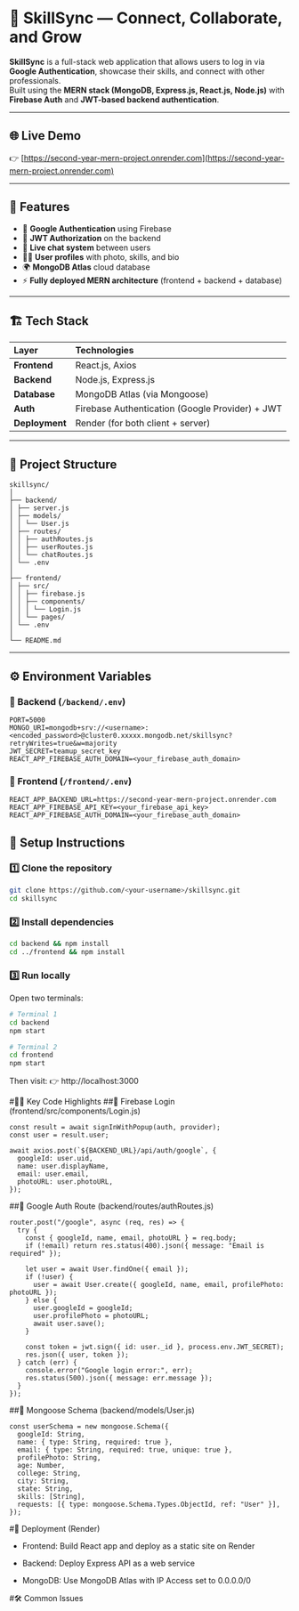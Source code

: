# 🚀 SkillSync — Connect, Collaborate, and Grow

**SkillSync** is a full-stack web application that allows users to log in via **Google Authentication**, showcase their skills, and connect with other professionals.  
Built using the **MERN stack (MongoDB, Express.js, React.js, Node.js)** with **Firebase Auth** and **JWT-based backend authentication**.

---

## 🌐 Live Demo

👉 [https://second-year-mern-project.onrender.com](https://second-year-mern-project.onrender.com)

---

## 🧠 Features

- 🔐 **Google Authentication** using Firebase  
- 🧾 **JWT Authorization** on the backend  
- 💬 **Live chat system** between users  
- 🧑‍💼 **User profiles** with photo, skills, and bio  
- 🌍 **MongoDB Atlas** cloud database  
- ⚡ **Fully deployed MERN architecture** (frontend + backend + database)

---

## 🏗️ Tech Stack

| Layer | Technologies |
|:------|:--------------|
| **Frontend** | React.js, Axios |
| **Backend** | Node.js, Express.js |
| **Database** | MongoDB Atlas (via Mongoose) |
| **Auth** | Firebase Authentication (Google Provider) + JWT |
| **Deployment** | Render (for both client + server) |

---

## 📂 Project Structure
```
skillsync/
│
├── backend/
│ ├── server.js
│ ├── models/
│ │ └── User.js
│ ├── routes/
│ │ ├── authRoutes.js
│ │ ├── userRoutes.js
│ │ └── chatRoutes.js
│ └── .env
│
├── frontend/
│ ├── src/
│ │ ├── firebase.js
│ │ ├── components/
│ │ │ └── Login.js
│ │ └── pages/
│ └── .env
│
└── README.md
```
---
## ⚙️ Environment Variables

### 🔸 Backend (`/backend/.env`)
```env
PORT=5000
MONGO_URI=mongodb+srv://<username>:<encoded_password>@cluster0.xxxxx.mongodb.net/skillsync?retryWrites=true&w=majority
JWT_SECRET=teamup_secret_key
REACT_APP_FIREBASE_AUTH_DOMAIN=<your_firebase_auth_domain>
```
### 🔸 Frontend (`/frontend/.env`)
```env
REACT_APP_BACKEND_URL=https://second-year-mern-project.onrender.com
REACT_APP_FIREBASE_API_KEY=<your_firebase_api_key>
REACT_APP_FIREBASE_AUTH_DOMAIN=<your_firebase_auth_domain>
```
## 🧩 Setup Instructions

### 1️⃣ Clone the repository
```bash
git clone https://github.com/<your-username>/skillsync.git
cd skillsync
```
### 2️⃣ Install dependencies
```bash
cd backend && npm install
cd ../frontend && npm install
```
### 3️⃣ Run locally
Open two terminals:
```bash
# Terminal 1
cd backend
npm start

# Terminal 2
cd frontend
npm start
```
Then visit:
👉 http://localhost:3000


#🧑‍💻 Key Code Highlights
##🔹 Firebase Login (frontend/src/components/Login.js)
```
const result = await signInWithPopup(auth, provider);
const user = result.user;

await axios.post(`${BACKEND_URL}/api/auth/google`, {
  googleId: user.uid,
  name: user.displayName,
  email: user.email,
  photoURL: user.photoURL,
});
```
##🔹 Google Auth Route (backend/routes/authRoutes.js)
```
router.post("/google", async (req, res) => {
  try {
    const { googleId, name, email, photoURL } = req.body;
    if (!email) return res.status(400).json({ message: "Email is required" });

    let user = await User.findOne({ email });
    if (!user) {
      user = await User.create({ googleId, name, email, profilePhoto: photoURL });
    } else {
      user.googleId = googleId;
      user.profilePhoto = photoURL;
      await user.save();
    }

    const token = jwt.sign({ id: user._id }, process.env.JWT_SECRET);
    res.json({ user, token });
  } catch (err) {
    console.error("Google login error:", err);
    res.status(500).json({ message: err.message });
  }
});
```
##🔹 Mongoose Schema (backend/models/User.js)
```
const userSchema = new mongoose.Schema({
  googleId: String,
  name: { type: String, required: true },
  email: { type: String, required: true, unique: true },
  profilePhoto: String,
  age: Number,
  college: String,
  city: String,
  state: String,
  skills: [String],
  requests: [{ type: mongoose.Schema.Types.ObjectId, ref: "User" }],
});
```

#🚀 Deployment (Render)

- Frontend: Build React app and deploy as a static site on Render

- Backend: Deploy Express API as a web service

- MongoDB: Use MongoDB Atlas with IP Access set to 0.0.0.0/0

#🛠️ Common Issues


